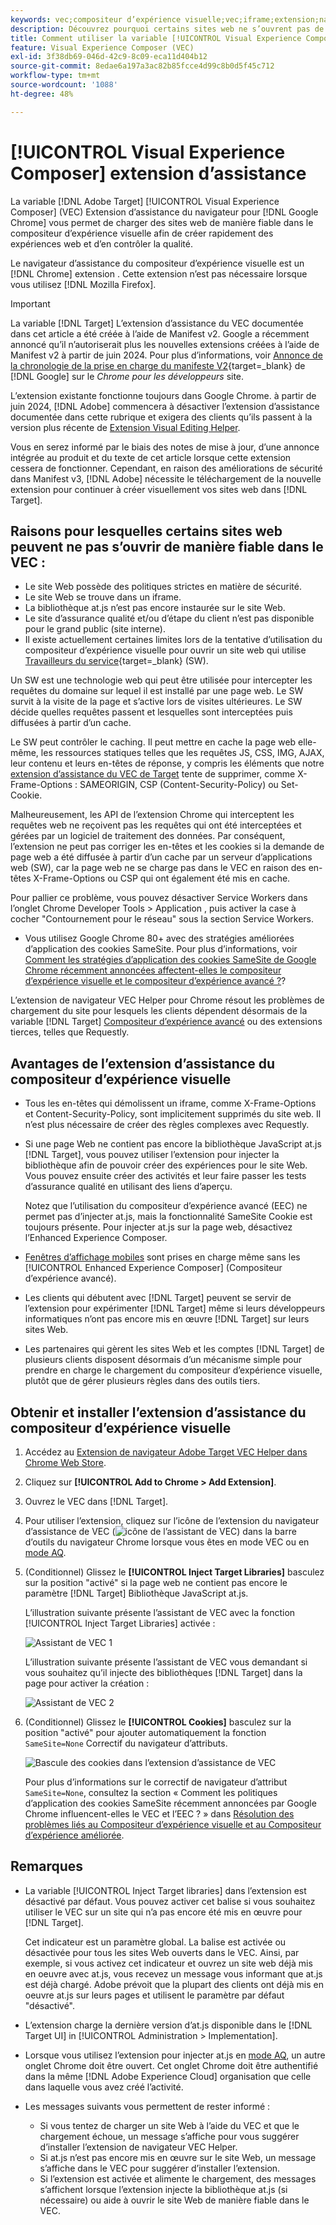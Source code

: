 ```yaml
---
keywords: vec;compositeur d’expérience visuelle;vec;iframe;extension;navigateur
description: Découvrez pourquoi certains sites web ne s’ouvrent pas de manière fiable dans le [!UICONTROL Visual Experience Composer] (VEC). L’extension de navigateur VEC Helper vous permet de charger des sites web de manière fiable dans le compositeur d’expérience visuelle.
title: Comment utiliser la variable [!UICONTROL Visual Experience Composer] (VEC) Extension d’assistance ?
feature: Visual Experience Composer (VEC)
exl-id: 3f38db69-046d-42c9-8c09-eca11d404b12
source-git-commit: 8edae6a197a3ac82b85fcce4d99c8b0d5f45c712
workflow-type: tm+mt
source-wordcount: '1088'
ht-degree: 48%

---
```


# [!UICONTROL Visual Experience Composer] extension d’assistance

La variable [!DNL Adobe Target] [!UICONTROL Visual Experience Composer] (VEC) Extension d’assistance du navigateur pour [!DNL Google Chrome] vous permet de charger des sites web de manière fiable dans le compositeur d’expérience visuelle afin de créer rapidement des expériences web et d’en contrôler la qualité.

Le navigateur d’assistance du compositeur d’expérience visuelle est un [!DNL Chrome] extension . Cette extension n’est pas nécessaire lorsque vous utilisez [!DNL Mozilla Firefox].

>[!IMPORTANT]
>
>La variable [!DNL Target] L’extension d’assistance du VEC documentée dans cet article a été créée à l’aide de Manifest v2. Google a récemment annoncé qu’il n’autoriserait plus les nouvelles extensions créées à l’aide de Manifest v2 à partir de juin 2024. Pour plus d’informations, voir [Annonce de la chronologie de la prise en charge du manifeste V2](https://developer.chrome.com/docs/extensions/develop/migrate/mv2-deprecation-timeline){target=_blank} de [!DNL Google] sur le *Chrome pour les développeurs* site.
>
>L’extension existante fonctionne toujours dans Google Chrome. à partir de juin 2024, [!DNL Adobe] commencera à désactiver l’extension d’assistance documentée dans cette rubrique et exigera des clients qu’ils passent à la version plus récente de [Extension Visual Editing Helper](/help/main/c-experiences/c-visual-experience-composer/r-troubleshoot-composer/visual-editing-helper-extension.md).
>
Vous en serez informé par le biais des notes de mise à jour, d’une annonce intégrée au produit et du texte de cet article lorsque cette extension cessera de fonctionner. Cependant, en raison des améliorations de sécurité dans Manifest v3, [!DNL Adobe] nécessite le téléchargement de la nouvelle extension pour continuer à créer visuellement vos sites web dans [!DNL Target].

## Raisons pour lesquelles certains sites web peuvent ne pas s’ouvrir de manière fiable dans le VEC :

* Le site Web possède des politiques strictes en matière de sécurité.
* Le site Web se trouve dans un iframe.
* La bibliothèque at.js n’est pas encore instaurée sur le site Web.
* Le site d’assurance qualité et/ou d’étape du client n’est pas disponible pour le grand public (site interne).
* Il existe actuellement certaines limites lors de la tentative d’utilisation du compositeur d’expérience visuelle pour ouvrir un site web qui utilise [Travailleurs du service](https://developer.mozilla.org/fr/docs/Web/API/Service_Worker_API){target=_blank} (SW).

Un SW est une technologie web qui peut être utilisée pour intercepter les requêtes du domaine sur lequel il est installé par une page web. Le SW survit à la visite de la page et s’active lors de visites ultérieures. Le SW décide quelles requêtes passent et lesquelles sont interceptées puis diffusées à partir d’un cache.

Le SW peut contrôler le caching. Il peut mettre en cache la page web elle-même, les ressources statiques telles que les requêtes JS, CSS, IMG, AJAX, leur contenu et leurs en-têtes de réponse, y compris les éléments que notre [extension d’assistance du VEC de Target](/help/main/c-experiences/c-visual-experience-composer/r-troubleshoot-composer/vec-helper-browser-extension.md) tente de supprimer, comme X-Frame-Options : SAMEORIGIN, CSP (Content-Security-Policy) ou Set-Cookie.

Malheureusement, les API de l’extension Chrome qui interceptent les requêtes web ne reçoivent pas les requêtes qui ont été interceptées et gérées par un logiciel de traitement des données. Par conséquent, l’extension ne peut pas corriger les en-têtes et les cookies si la demande de page web a été diffusée à partir d’un cache par un serveur d’applications web (SW), car la page web ne se charge pas dans le VEC en raison des en-têtes X-Frame-Options ou CSP qui ont également été mis en cache.

Pour pallier ce problème, vous pouvez désactiver Service Workers dans l’onglet Chrome Developer Tools > Application , puis activer la case à cocher &quot;Contournement pour le réseau&quot; sous la section Service Workers.

* Vous utilisez Google Chrome 80+ avec des stratégies améliorées d’application des cookies SameSite. Pour plus d’informations, voir [Comment les stratégies d’application des cookies SameSite de Google Chrome récemment annoncées affectent-elles le compositeur d’expérience visuelle et le compositeur d’expérience avancé ?](/help/main/c-experiences/c-visual-experience-composer/r-troubleshoot-composer/issues-related-to-the-visual-experience-composer-vec-and-enhanced-experience-composer-eec.md#samesite)?

L’extension de navigateur VEC Helper pour Chrome résout les problèmes de chargement du site pour lesquels les clients dépendent désormais de la variable [!DNL Target] [Compositeur d’expérience avancé](/help/main/administrating-target/visual-experience-composer-set-up.md#eec) ou des extensions tierces, telles que Requestly.

## Avantages de l’extension d’assistance du compositeur d’expérience visuelle

* Tous les en-têtes qui démolissent un iframe, comme X-Frame-Options et Content-Security-Policy, sont implicitement supprimés du site web. Il n’est plus nécessaire de créer des règles complexes avec Requestly.
* Si une page Web ne contient pas encore la bibliothèque JavaScript at.js [!DNL Target], vous pouvez utiliser l’extension pour injecter la bibliothèque afin de pouvoir créer des expériences pour le site Web. Vous pouvez ensuite créer des activités et leur faire passer les tests d’assurance qualité en utilisant des liens d’aperçu.

  Notez que l’utilisation du compositeur d’expérience avancé (EEC) ne permet pas d’injecter at.js, mais la fonctionnalité SameSite Cookie est toujours présente. Pour injecter at.js sur la page web, désactivez l’Enhanced Experience Composer.

* [Fenêtres d’affichage mobiles](/help/main/c-experiences/c-visual-experience-composer/mobile-viewports.md) sont prises en charge même sans les [!UICONTROL Enhanced Experience Composer] (Compositeur d’expérience avancé).
* Les clients qui débutent avec [!DNL Target] peuvent se servir de l’extension pour expérimenter [!DNL Target] même si leurs développeurs informatiques n’ont pas encore mis en œuvre [!DNL Target] sur leurs sites Web.
* Les partenaires qui gèrent les sites Web et les comptes [!DNL Target] de plusieurs clients disposent désormais d’un mécanisme simple pour prendre en charge le chargement du compositeur d’expérience visuelle, plutôt que de gérer plusieurs règles dans des outils tiers.

## Obtenir et installer l’extension d’assistance du compositeur d’expérience visuelle

1. Accédez au [Extension de navigateur Adobe Target VEC Helper dans Chrome Web Store](https://chrome.google.com/webstore/detail/adobe-target-vec-helper/ggjpideecfnbipkacplkhhaflkdjagak).
1. Cliquez sur **[!UICONTROL Add to Chrome > Add Extension]**.
1. Ouvrez le VEC dans [!DNL Target].
1. Pour utiliser l’extension, cliquez sur l’icône de l’extension du navigateur d’assistance de VEC (![icône de l’assistant de VEC](/help/main/c-experiences/c-visual-experience-composer/r-troubleshoot-composer/assets/vec-help-extension.png)) dans la barre d’outils du navigateur Chrome lorsque vous êtes en mode VEC ou en [mode AQ](/help/main/c-activities/c-activity-qa/activity-qa.md).
1. (Conditionnel) Glissez le **[!UICONTROL Inject Target Libraries]** basculez sur la position &quot;activé&quot; si la page web ne contient pas encore le paramètre [!DNL Target] Bibliothèque JavaScript at.js.

   L’illustration suivante présente l’assistant de VEC avec la fonction [!UICONTROL Inject Target Libraries] activée :

   ![Assistant de VEC 1](/help/main/c-experiences/c-visual-experience-composer/r-troubleshoot-composer/assets/vec-help-extension-1.png)

   L’illustration suivante présente l’assistant de VEC vous demandant si vous souhaitez qu’il injecte des bibliothèques [!DNL Target] dans la page pour activer la création :

   ![Assistant de VEC 2](/help/main/c-experiences/c-visual-experience-composer/r-troubleshoot-composer/assets/vec-helper.png)

1. (Conditionnel) Glissez le **[!UICONTROL Cookies]** basculez sur la position &quot;activé&quot; pour ajouter automatiquement la fonction `SameSite=None` Correctif du navigateur d’attributs.

   ![Bascule des cookies dans l’extension d’assistance de VEC](/help/main/c-experiences/c-visual-experience-composer/r-troubleshoot-composer/assets/cookies-vec-helper.png)

   Pour plus d’informations sur le correctif de navigateur d’attribut `SameSite=None`, consultez la section « Comment les politiques d’application des cookies SameSite récemment annoncées par Google Chrome influencent-elles le VEC et l’EEC ? » dans [Résolution des problèmes liés au Compositeur d’expérience visuelle et au Compositeur d’expérience améliorée](/help/main/c-experiences/c-visual-experience-composer/r-troubleshoot-composer/issues-related-to-the-visual-experience-composer-vec-and-enhanced-experience-composer-eec.md#samesite).

## Remarques

* La variable [!UICONTROL Inject Target libraries] dans l’extension est désactivé par défaut. Vous pouvez activer cet balise si vous souhaitez utiliser le VEC sur un site qui n’a pas encore été mis en œuvre pour [!DNL Target].

  Cet indicateur est un paramètre global. La balise est activée ou désactivée pour tous les sites Web ouverts dans le VEC. Ainsi, par exemple, si vous activez cet indicateur et ouvrez un site web déjà mis en oeuvre avec at.js, vous recevez un message vous informant que at.js est déjà chargé. Adobe prévoit que la plupart des clients ont déjà mis en oeuvre at.js sur leurs pages et utilisent le paramètre par défaut &quot;désactivé&quot;.

* L’extension charge la dernière version d’at.js disponible dans le [!DNL Target UI] in [!UICONTROL Administration > Implementation].
* Lorsque vous utilisez l’extension pour injecter at.js en [mode AQ](/help/main/c-activities/c-activity-qa/activity-qa.md), un autre onglet Chrome doit être ouvert. Cet onglet Chrome doit être authentifié dans la même [!DNL Adobe Experience Cloud] organisation que celle dans laquelle vous avez créé l’activité.
* Les messages suivants vous permettent de rester informé :

   * Si vous tentez de charger un site Web à l’aide du VEC et que le chargement échoue, un message s’affiche pour vous suggérer d’installer l’extension de navigateur VEC Helper.
   * Si at.js n’est pas encore mis en œuvre sur le site Web, un message s’affiche dans le VEC pour suggérer d’installer l’extension.
   * Si l’extension est activée et alimente le chargement, des messages s’affichent lorsque l’extension injecte la bibliothèque at.js (si nécessaire) ou aide à ouvrir le site Web de manière fiable dans le VEC.
